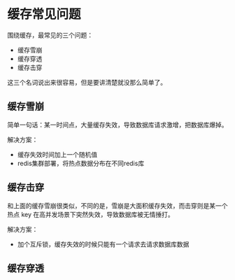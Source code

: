 # 缓存常见问题

围绕缓存，最常见的三个问题：

- 缓存雪崩
- 缓存穿透
- 缓存击穿

这三个名词说出来很容易，但是要讲清楚就没那么简单了。

## 缓存雪崩

简单一句话：某一时间点，大量缓存失效，导致数据库请求激增，把数据库爆掉。

解决方案：

- 缓存失效时间加上一个随机值
- redis集群部署，将热点数据分布在不同redis库

## 缓存击穿

和上面的缓存雪崩很类似，不同的是，雪崩是大面积缓存失效，而击穿则是某一个热点 key 在高并发场景下突然失效，导致数据库被无情捶打。

解决方案：

- 加个互斥锁，缓存失效的时候只能有一个请求去请求数据库数据

## 缓存穿透

